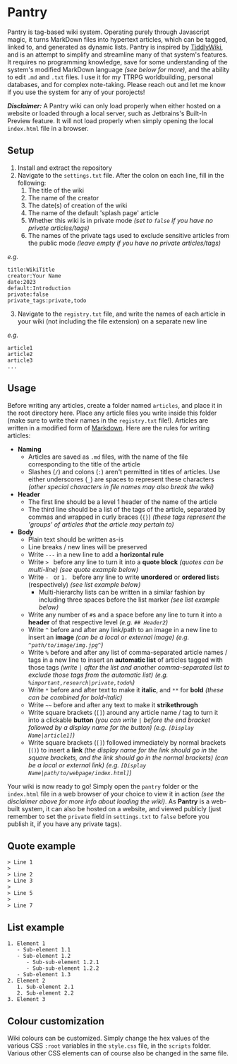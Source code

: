 # Pantry

Pantry is tag-based wiki system. Operating purely through Javascript magic, it turns MarkDown files into hypertext articles, which can be tagged, linked to, and generated as dynamic lists. Pantry is inspired by [TiddlyWiki](https://tiddlywiki.com), and is an attempt to simplify and streamline many of that system's features. It requires no programming knowledge, save for some understanding of the system's modified MarkDown language *(see below for more)*, and the ability to edit `.md` and `.txt` files. I use it for my TTRPG worldbuilding, personal databases, and for complex note-taking. Please reach out and let me know if you use the system for any of your porojects!

***Disclaimer:*** A Pantry wiki can only load properly when either hosted on a website or loaded through a local server, such as Jetbrains's Built-In Preview feature. It will not load properly when simply opening the local `index.html` file in a browser.

## Setup

1. Install and extract the repository
2. Navigate to the `settings.txt` file. After the colon on each line, fill in the following:
   1. The title of the wiki
   2. The name of the creator
   3. The date(s) of creation of the wiki
   4. The name of the default 'splash page' article
   5. Whether this wiki is in private mode *(set to `false` if you have no private articles/tags)*
   6. The names of the private tags used to exclude sensitive articles from the public mode *(leave empty if you have no private articles/tags)*

*e.g.*
```
title:WikiTitle
creator:Your Name
date:2023
default:Introduction
private:false
private_tags:private,todo
```

3. Navigate to the `registry.txt` file, and write the names of each article in your wiki (not including the file extension) on a separate new line

*e.g.*
```
article1
article2
article3
...
```

## Usage

Before writing any articles, create a folder named `articles`, and place it in the root directory here. Place any article files you write inside this folder (make sure to write their names in the `registry.txt` file!). Articles are written in a modified form of [Markdown](https://www.markdownguide.org). Here are the rules for writing articles:

- **Naming**
   - Articles are saved as `.md` files, with the name of the file corresponding to the title of the article
   - Slashes (`/`) and colons (`:`) aren't permitted in titles of articles. Use either underscores (`_`) are spaces to represent these characters *(other special characters in file names may also break the wiki)*
- **Header**
   - The first line should be a level 1 header of the name of the article
   - The third line should be a list of the tags of the article, separated by commas and wrapped in curly braces (`{}`) *(these tags represent the 'groups' of articles that the article may pertain to)*
- **Body**
   - Plain text should be written as-is
   - Line breaks / new lines will be preserved
   - Write `---` in a new line to add a **horizontal rule**
   - Write `> ` before any line to turn it into a **quote block** *(quotes can be multi-line)* *(see quote example below)*
   - Write `- ` or `1. ` before any line to write **unordered** or **ordered list**s (respectively) *(see list example below)*
      - Multi-hierarchy lists can be written in a similar fashion by including three spaces before the list marker *(see list example below)*
   - Write any number of `#`s and a space before any line to turn it into a **header** of that respective level *(e.g. `## Header2`)*
   - Write `^` before and after any link/path to an image in a new line to insert an **image** *(can be a local or external image)* *(e.g. `^path/to/image/img.jpg^`)*
   - Write `%` before and after any list of comma-separated article names / tags in a new line to insert an **automatic list** of articles tagged with those tags *(write `|` after the list and another comma-separated list to *exclude* those tags from the automatic list)* *(e.g. `%important,research|private,todo%`)*
   - Write `*` before and after text to make it **italic**, and `**` for **bold** *(these can be combined for bold-italic)*
   - Write `~~` before and after any text to make it **strikethrough**
   - Write square brackets (`[]`) around any article name / tag to turn it into a clickable **button** *(you can write `|` before the end bracket followed by a display name for the button)* *(e.g. `[Display Name|article1]`)*
   - Write square brackets (`[]`) followed immediately by normal brackets (`()`) to insert a **link** *(the display name for the link should go in the square brackets, and the link should go in the normal brackets)* *(can be a local or external link)* *(e.g. `[Display Name|path/to/webpage/index.html]`)*

Your wiki is now ready to go! Simply open the `pantry` folder or the `index.html` file in a web browser of your choice to view it in action *(see the disclaimer above for more info about loading the wiki)*. As **Pantry** is a web-built system, it can also be hosted on a website, and viewed publicly (just remember to set the `private` field in `settings.txt` to `false` before you publish it, if you have any private tags).

## Quote example

```
> Line 1
>
> Line 2
> Line 3
> 
> Line 5
> 
> Line 7
```

## List example

```
1. Element 1
   - Sub-element 1.1
   - Sub-element 1.2
      - Sub-sub-element 1.2.1
      - Sub-sub-element 1.2.2
   - Sub-element 1.3
2. Element 2
   1. Sub-element 2.1
   2. Sub-element 2.2
3. Element 3
```

## Colour customization

Wiki colours can be customized. Simply change the hex values of the various CSS `:root` variables in the `style.css` file, in the `scripts` folder. Various other CSS elements can of course also be changed in the same file.
